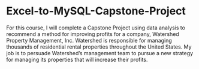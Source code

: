 # Excel-to-MySQL-Capstone-Project

 For this course, I will complete a Capstone Project using data analysis to recommend a method for improving profits for a company, Watershed Property Management, Inc. Watershed is responsible for managing thousands of residential rental properties throughout the United States. My job is to persuade Watershed’s management team to pursue a new strategy for managing its properties that will increase their profits.
 
 

